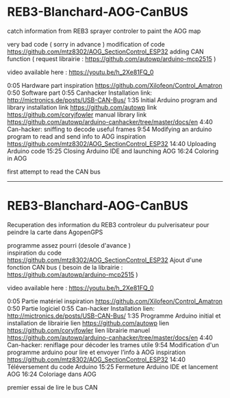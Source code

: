 # REB3-Blanchard-AOG-CanBUS
 catch  information from REB3  sprayer controler to paint the AOG map
 
  very bad  code  ( sorry in advance )
  modification  of  code  https://github.com/mtz8302/AOG_SectionControl_ESP32
 adding CAN  function  ( request  librairie : https://github.com/autowp/arduino-mcp2515 ) 
  
  
  
  video  available  here :
  https://youtu.be/h_2Xe81FQ_0
  
  0:05 Hardware part
inspiration https://github.com/Xilofeon/Control_Amatron
0:50 Software part
0:55 Canhacker Installation
link: http://mictronics.de/posts/USB-CAN-Bus/
1:35 Initial Arduino program and library installation
link https://github.com/autowp
link https://github.com/coryjfowler
manual library link https://github.com/autowp/arduino-canhacker/tree/master/docs/en
4:40 Can-hacker: sniffing to decode useful frames
9:54 Modifying an arduino program to read and send info to AOG
inspiration https://github.com/mtz8302/AOG_SectionControl_ESP32
14:40 Uploading Arduino code
15:25 Closing Arduino IDE and launching AOG
16:24 Coloring in AOG

first attempt to read the CAN bus
  
  ------------------------------------------
  
  
  # REB3-Blanchard-AOG-CanBUS
Recuperation  des information du REB3  controleur du pulverisateur pour peindre la carte dans AgopenGPS
 
 programme assez pourri (desole  d'avance )  
  inspiration du  code  https://github.com/mtz8302/AOG_SectionControl_ESP32
 Ajout  d'une fonction CAN  bus ( besoin de la librairie : https://github.com/autowp/arduino-mcp2515 ) 
    
  
  video  available  here :
  https://youtu.be/h_2Xe81FQ_0
  
  0:05 Partie matériel
inspiration  https://github.com/Xilofeon/Control_Amatron
0:50 Partie logiciel
0:55 Can-hacker Installation
lien: http://mictronics.de/posts/USB-CAN-Bus/
1:35 Programme Arduino initial et installation de librairie
lien https://github.com/autowp
lien https://github.com/coryjfowler
lien librairie manuel https://github.com/autowp/arduino-canhacker/tree/master/docs/en
4:40  Can-hacker: reniflage pour décoder les trames utile
9:54  Modification d'un programme arduino  pour lire et envoyer l’info à AOG
inspiration https://github.com/mtz8302/AOG_SectionControl_ESP32
14:40 Téléversement du code Arduino 
15:25  Fermeture Arduino IDE  et  lancement AOG
16:24   Coloriage dans AOG

premier essai de lire le bus CAN
